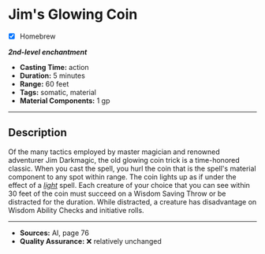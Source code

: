 # Jim's Glowing Coin
- [x] Homebrew

***2nd-level enchantment***
- **Casting Time:** action
- **Duration:** 5 minutes
- **Range:** 60 feet
- **Tags:** somatic, material
- **Material Components:** 1 gp

---

## Description
Of the many tactics employed by master magician and renowned adventurer Jim Darkmagic, the old glowing coin trick is a time-honored classic.
When you cast the spell, you hurl the coin that is the spell's material component to any spot within range.
The coin lights up as if under the effect of a [*light*](../cantrips/light.md) spell.
Each creature of your choice that you can see within 30 feet of the coin must succeed on a Wisdom Saving Throw or be distracted for the duration.
While distracted, a creature has disadvantage on Wisdom Ability Checks and initiative rolls.

---

- **Sources:** AI, page 76
- **Quality Assurance:** :x: relatively unchanged
